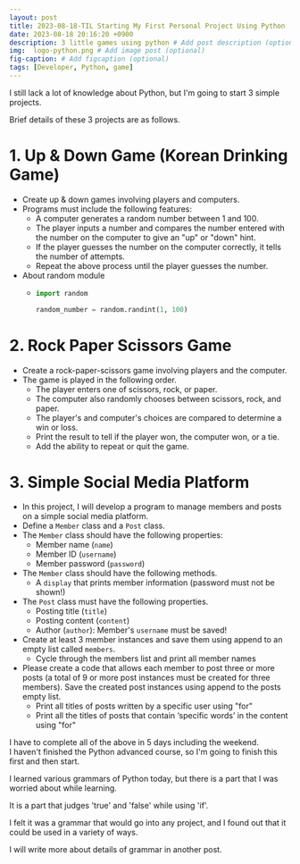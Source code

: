 ```yaml
---
layout: post
title: 2023-08-18-TIL Starting My First Personal Project Using Python
date: 2023-08-18 20:16:20 +0900
description: 3 little games using python # Add post description (optional)
img:  logo-python.png # Add image post (optional)
fig-caption: # Add figcaption (optional)
tags: [Developer, Python, game]
---
```


I still lack a lot of knowledge about Python, but I'm going to start 3 simple projects.

Brief details of these 3 projects are as follows.

# 1. Up & Down Game (Korean Drinking Game)
* Create up & down games involving players and computers.
* Programs must include the following features:
  * A computer generates a random number between 1 and 100.
  * The player inputs a number and compares the number entered with the number on the computer to give an "up" or "down" hint.
  * If the player guesses the number on the computer correctly, it tells the number of attempts.
  * Repeat the above process until the player guesses the number.
* About random module
    *   ```python
        import random

        random_number = random.randint(1, 100)
        ```  

# 2. Rock Paper Scissors Game
* Create a rock-paper-scissors game involving players and the computer.
* The game is played in the following order.
  * The player enters one of scissors, rock, or paper.
  * The computer also randomly chooses between scissors, rock, and paper.
  * The player's and computer's choices are compared to determine a win or loss.
  * Print the result to tell if the player won, the computer won, or a tie.
  * Add the ability to repeat or quit the game.



# 3. Simple Social Media Platform
* In this project, I will develop a program to manage members and posts on a simple social media platform.
* Define a ```Member``` class and a ```Post``` class.
* The ```Member``` class should have the following properties:
  * Member name (```name```)
  * Member ID (```username```)
  * Member password (```password```)
* The ```Member``` class should have the following methods.
  * A ```display``` that prints member information (password must not be shown!)
* The ```Post``` class must have the following properties.
  * Posting title (```title```)
  * Posting content (```content```)
  * Author (```author```): Member's ```username``` must be saved!
* Create at least 3 member instances and save them using append to an empty list called ```members```.
  * Cycle through the members list and print all member names
* Please create a code that allows each member to post three or more posts (a total of 9 or more post instances must be created for three members). Save the created post instances using append to the posts empty list.
  * Print all titles of posts written by a specific user using "for"
  * Print all the titles of posts that contain ‘specific words’ in the content using "for"


I have to complete all of the above in 5 days including the weekend.  
I haven't finished the Python advanced course, so I'm going to finish this first and then start.

I learned various grammars of Python today, but there is a part that I was worried about while learning.

It is a part that judges 'true' and 'false' while using 'if'.

I felt it was a grammar that would go into any project, and I found out that it could be used in a variety of ways.


I will write more about details of grammar in another post.